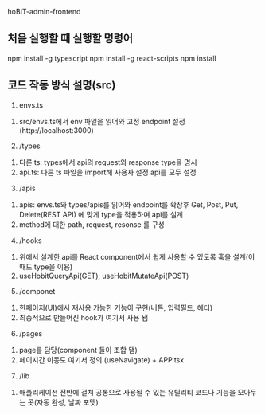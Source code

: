hoBIT-admin-frontend

## 처음 실행할 때 실행할 명령어
npm install -g typescript
npm install -g react-scripts
npm install
##

## 코드 작동 방식 설명(src)
1. envs.ts 
  1) src/envs.ts에서 env 파일을 읽어와 고정 endpoint 설정(http://localhost:3000)

2. /types 
  1) 다른 ts: types에서 api의 request와 response type을 명시
  2) api.ts: 다른 ts 파일을 import해 사용자 설정 api를 모두 설정

3. /apis
  1) apis: envs.ts와 types/apis를 읽어와 endpoint를 확장후 Get, Post, Put, Delete(REST API) 에 맞게 type을 적용하며 api를 설계
  2) method에 대한 path, request, resonse 를 구성

4. /hooks 
  1) 위에서 설계한 api를 React component에서 쉽게 사용할 수 있도록 훅을 설계(이때도 type을 이용)
  2) useHobitQueryApi(GET), useHobitMutateApi(POST)

5. /componet
  1) 한페이지(UI)에서 재사용 가능한 기능이 구현(버튼, 입력필드, 헤더)
  2) 최종적으로 만들어진 hook가 여기서 사용 됌

6. /pages
  1) page를 담당(component 들이 조합 됌)
  2) 페이지간 이동도 여기서 정의 (useNavigate) + APP.tsx

7. /lib
  1) 애플리케이션 전반에 걸쳐 공통으로 사용될 수 있는 유틸리티 코드나 기능을 모아두는 곳(자동 완성, 날짜 포맷)

